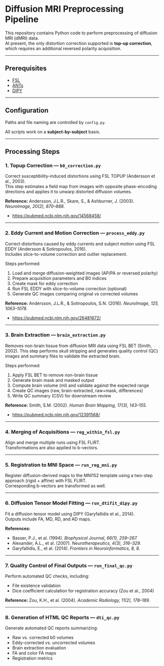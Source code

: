 # Diffusion MRI Preprocessing Pipeline

This repository contains Python code to perform preprocessing of diffusion MRI (dMRI) data.  
At present, the only distortion correction supported is **top-up correction**, which requires an additional reversed polarity acquisition.  

---

## Prerequisites

- [FSL](https://fsl.fmrib.ox.ac.uk/fsl/)  
- [ANTs](https://github.com/ANTsX/ANTs)  
- [DIPY](https://docs.dipy.org/stable/user_guide/installation)  

---

## Configuration

Paths and file naming are controlled by `config.py`.  

All scripts work on a **subject-by-subject** basis.  

---

## Processing Steps

### 1. Topup Correction — `b0_correction.py`
Correct susceptibility-induced distortions using FSL TOPUP (Andersson et al., 2003).  
This step estimates a field map from images with opposite phase-encoding directions and applies it to unwarp distorted diffusion volumes.  

**Reference:** Andersson, J.L.R., Skare, S., & Ashburner, J. (2003). *NeuroImage, 20(2), 870–888.*

- https://pubmed.ncbi.nlm.nih.gov/14568458/

---

### 2. Eddy Current and Motion Correction — `process_eddy.py`
Correct distortions caused by eddy currents and subject motion using FSL EDDY (Andersson & Sotiropoulos, 2016).  
Includes slice-to-volume correction and outlier replacement.  

Steps performed:
1. Load and merge diffusion-weighted images (AP/PA or reversed polarity)
2. Prepare acquisition parameters and B0 indices
3. Create mask for eddy correction
4. Run FSL EDDY with slice-to-volume correction (optional)
5. Generate QC images comparing original vs corrected volumes

**Reference:** Andersson, J.L.R., & Sotiropoulos, S.N. (2016). *NeuroImage, 125, 1063–1078.*

- https://pubmed.ncbi.nlm.nih.gov/26481672/

---

### 3. Brain Extraction — `brain_extraction.py`
Removes non-brain tissue from diffusion MRI data using FSL BET 
(Smith, 2002). This step performs skull stripping and generates 
quality control (QC) images and summary files to validate 
the extracted brain.

Steps performed:
1. Apply FSL BET to remove non-brain tissue
2. Generate brain mask and masked output
3. Compute brain volume (ml) and validate against the expected range
4. Create QC images (raw, brain-extracted, raw+mask, differences)
5. Write QC summary (CSV) for downstream review

**Reference:** Smith, S.M. (2002). *Human Brain Mapping, 17(3), 143–155.*

- https://pubmed.ncbi.nlm.nih.gov/12391568/

---

### 4. Merging of Acquisitions — `reg_within_fsl.py`
Align and merge multiple runs using FSL FLIRT.  
Transformations are also applied to b-vectors.  

---

### 5. Registration to MNI Space — `run_reg_mni.py`
Register diffusion-derived maps to the MNI152 template using a two-step approach (rigid + affine) with FSL FLIRT.  
Corresponding b-vectors are transformed as well.  

---

### 6. Diffusion Tensor Model Fitting — `run_dtifit_dipy.py`
Fit a diffusion tensor model using DIPY (Garyfallidis et al., 2014).  
Outputs include FA, MD, RD, and AD maps.  

**References:**  
- Basser, P.J., et al. (1994). *Biophysical Journal, 66(1), 259–267.*  
- Alexander, A.L., et al. (2007). *Neurotherapeutics, 4(3), 316–329.*  
- Garyfallidis, E., et al. (2014). *Frontiers in Neuroinformatics, 8, 8.*  

---

### 7. Quality Control of Final Outputs — `run_final_qc.py`
Perform automated QC checks, including:  
- File existence validation  
- Dice coefficient calculation for registration accuracy (Zou et al., 2004)  

**Reference:** Zou, K.H., et al. (2004). *Academic Radiology, 11(2), 178–189.*  

---

### 8. Generation of HTML QC Reports — `dti_qc.py`
Generate automated QC reports summarizing:  
- Raw vs. corrected b0 volumes  
- Eddy-corrected vs. uncorrected volumes  
- Brain extraction evaluation  
- FA and color FA maps  
- Registration metrics  
